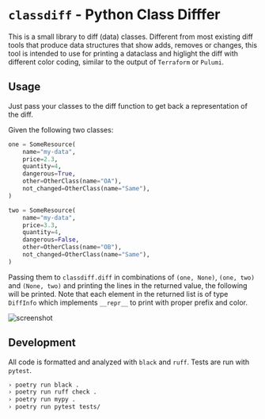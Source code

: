 # `classdiff` - Python Class Difffer

This is a small library to diff (data) classes. Different from most existing
diff tools that produce data structures that show adds, removes or changes, this
tool is intended to use for printing a dataclass and higlight the diff with
different color coding, similar to the output of `Terraform` or `Pulumi`.

## Usage

Just pass your classes to the diff function to get back a representation of the
diff.

Given the following two classes:

```python
one = SomeResource(
    name="my-data",
    price=2.3,
    quantity=4,
    dangerous=True,
    other=OtherClass(name="OA"),
    not_changed=OtherClass(name="Same"),
)

two = SomeResource(
    name="my-data",
    price=3.3,
    quantity=4,
    dangerous=False,
    other=OtherClass(name="OB"),
    not_changed=OtherClass(name="Same"),
)
```

Passing them to `classdiff.diff` in combinations of `(one, None)`, `(one, two)`
and `(None, two)` and printing the lines in the returned value, the following
will be printed. Note that each element in the returned list is of type
`DiffInfo` which implements `__repr__` to print with proper prefix and color.

![screenshot](classdiff.png)

## Development

All code is formatted and analyzed with `black` and `ruff`. Tests are run with
`pytest`.

```sh
› poetry run black .
› poetry run ruff check .
› poetry run mypy .
› poetry run pytest tests/
```
